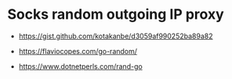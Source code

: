 # Socks random outgoing IP proxy

- <https://gist.github.com/kotakanbe/d3059af990252ba89a82>

- <https://flaviocopes.com/go-random/>
- <https://www.dotnetperls.com/rand-go>